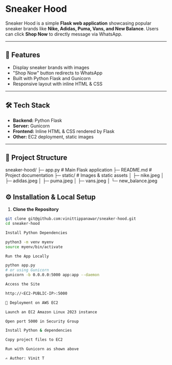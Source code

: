 # Sneaker Hood

Sneaker Hood is a simple **Flask web application** showcasing popular sneaker brands like **Nike, Adidas, Puma, Vans, and New Balance**. Users can click **Shop Now** to directly message via WhatsApp.

---

## 🚀 Features
- Display sneaker brands with images
- "Shop Now" button redirects to WhatsApp
- Built with Python Flask and Gunicorn
- Responsive layout with inline HTML & CSS

---

## 🛠 Tech Stack
- **Backend:** Python Flask  
- **Server:** Gunicorn  
- **Frontend:** Inline HTML & CSS rendered by Flask  
- **Other:** EC2 deployment, static images

---

## 📂 Project Structure
sneaker-hood/
├─ app.py # Main Flask application
├─ README.md # Project documentation
├─ static/ # Images & static assets
│ ├─ nike.jpeg
│ ├─ adidas.jpeg
│ ├─ puma.jpeg
│ ├─ vans.jpeg
│ └─ new_balance.jpeg

## ⚙️ Installation & Local Setup

1. **Clone the Repository**
```bash
git clone git@github.com:vinittippanawar/sneaker-hood.git
cd sneaker-hood

Install Python Dependencies

python3 -m venv myenv
source myenv/bin/activate

Run the App Locally

python app.py
# or using Gunicorn
gunicorn -b 0.0.0.0:5000 app:app --daemon

Access the Site

http://<EC2-PUBLIC-IP>:5000

📡 Deployment on AWS EC2

Launch an EC2 Amazon Linux 2023 instance

Open port 5000 in Security Group

Install Python & dependencies

Copy project files to EC2

Run with Gunicorn as shown above

✍️ Author: Vinit T
